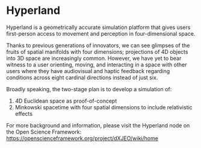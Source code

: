 Hyperland
=========

Hyperland is a geometrically accurate simulation platform that gives users first-person access to movement and perception in four-dimensional space.

Thanks to previous generations of innovators, we can see glimpses of the fruits of spatial manifolds with four dimensions; projections of 4D objects into 3D space are increasingly common. However, we have yet to bear witness to a user orienting, moving, and interacting in a space with other users where they have audiovisual and haptic feedback regarding conditions across eight cardinal directions instead of just six. 

Broadly speaking, the two-stage plan is to develop a simulation of:

1. 4D Euclidean space as proof-of-concept
2. Minkowski spacetime with four spatial dimensions to include relativistic effects

For more background and information, please visit the Hyperland node on the Open Science Framework:
https://openscienceframework.org/project/dXJEO/wiki/home
